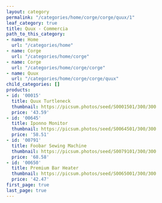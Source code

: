 ```yaml
---
layout: category
permalink: "/categories/home/corge/corge/quux/1"
leaf_category: true
title: Quux - Commercia
path_to_this_category:
- name: Home
  url: "/categories/home"
- name: Corge
  url: "/categories/home/corge"
- name: Corge
  url: "/categories/home/corge/corge"
- name: Quux
  url: "/categories/home/corge/corge/quux"
child_categories: []
products:
- id: '00015'
  title: Quux Turtleneck
  thumbnail: https://picsum.photos/seed/S0001501/300/300
  price: '43.59'
- id: '00645'
  title: Iponno Monitor
  thumbnail: https://picsum.photos/seed/S0064501/300/300
  price: '58.51'
- id: '00791'
  title: Foobar Sewing Machine
  thumbnail: https://picsum.photos/seed/S0079101/300/300
  price: '68.58'
- id: '00650'
  title: Premium Bar Heater
  thumbnail: https://picsum.photos/seed/S0065001/300/300
  price: '42.47'
first_page: true
last_page: true
---
```

